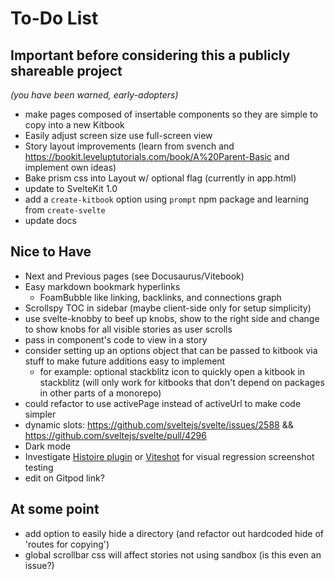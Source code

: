 # To-Do List

## Important before considering this a publicly shareable project
*(you have been warned, early-adopters)*

- make pages composed of insertable components so they are simple to copy into a new Kitbook
- Easily adjust screen size use full-screen view
- Story layout improvements (learn from svench and https://bookit.leveluptutorials.com/book/A%20Parent-Basic and implement own ideas)
- Bake prism css into Layout w/ optional flag (currently in app.html)
- update to SvelteKit 1.0
- add a `create-kitbook` option using `prompt` npm package and learning from `create-svelte`
- update docs

## Nice to Have
- Next and Previous pages (see Docusaurus/Vitebook)
- Easy markdown bookmark hyperlinks
  - FoamBubble like linking, backlinks, and connections graph
- Scrollspy TOC in sidebar (maybe client-side only for setup simplicity)
- use svelte-knobby to beef up knobs, show to the right side and change to show knobs for all visible stories as user scrolls
- pass in component's code to view in a story
- consider setting up an options object that can be passed to kitbook via stuff to make future additions easy to implement
  - for example: optional stackblitz icon to quickly open a kitbook in stackblitz (will only work for kitbooks that don't depend on packages in other parts of a monorepo) 
- could refactor to use activePage instead of activeUrl to make code simpler
- dynamic slots: https://github.com/sveltejs/svelte/issues/2588 && https://github.com/sveltejs/svelte/pull/4296
- Dark mode
- Investigate [Histoire plugin](https://github.com/histoire-dev/histoire/tree/main/packages/histoire-plugin-screenshot) or [Viteshot](https://viteshot.com/) for visual regression screenshot testing
- edit on Gitpod link?

## At some point
- add option to easily hide a directory (and refactor out hardcoded hide of 'routes for copying')
- global scrollbar css will affect stories not using sandbox (is this even an issue?)
